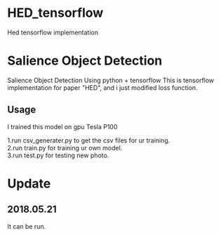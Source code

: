 # HED_tensorflow
Hed tensorflow implementation

# Salience Object Detection
Salience Object Detection Using python + tensorflow This is tensorflow implementation for paper "HED", and i just modified loss function.<br>


## Usage
I trained this model on gpu Tesla P100<br> 

1.run csv_generater.py to get the csv files for ur training.<br> 
2.run train.py for training ur own model.<br> 
3.run test.py for testing new photo.<br>


# Update
## 2018.05.21
It can be run.

